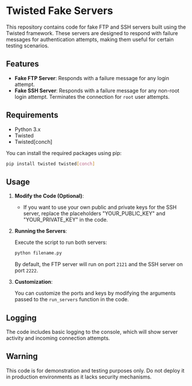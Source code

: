 
 # Twisted Fake Servers

This repository contains code for fake FTP and SSH servers built using the Twisted framework. These servers are designed to respond with failure messages for authentication attempts, making them useful for certain testing scenarios.

## Features

- **Fake FTP Server**: Responds with a failure message for any login attempt.
- **Fake SSH Server**: Responds with a failure message for any non-root login attempt. Terminates the connection for `root` user attempts.

## Requirements

- Python 3.x
- Twisted
- Twisted[conch]

You can install the required packages using pip:

```bash
pip install twisted twisted[conch]
```

## Usage

1. **Modify the Code (Optional)**:
   - If you want to use your own public and private keys for the SSH server, replace the placeholders "YOUR_PUBLIC_KEY" and "YOUR_PRIVATE_KEY" in the code.

2. **Running the Servers**:

   Execute the script to run both servers:

   ```bash
   python filename.py
   ```

   By default, the FTP server will run on port `2121` and the SSH server on port `2222`.

3. **Customization**:

   You can customize the ports and keys by modifying the arguments passed to the `run_servers` function in the code.

## Logging

The code includes basic logging to the console, which will show server activity and incoming connection attempts.

## Warning

This code is for demonstration and testing purposes only. Do not deploy it in production environments as it lacks security mechanisms.

